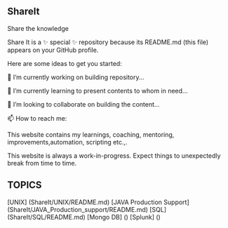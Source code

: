 ## ShareIt
Share the knowledge 


Share It is a ✨ special ✨ repository because its README.md (this file) appears on your GitHub profile.

Here are some ideas to get you started:

🔭 I’m currently working on building repository...

🌱 I’m currently learning to present contents to whom in need...

👯 I’m looking to collaborate on building the content...

📫 How to reach me: 


This website contains my learnings, coaching, mentoring, improvements,automation, scripting etc.,.

This website is always a work-in-progress. Expect things to unexpectedly break from time to time.


## TOPICS

[UNIX] (ShareIt/UNIX/README.md)
[JAVA Production Support] (ShareIt/JAVA_Production_support/README.md)
[SQL] (ShareIt/SQL/README.md)
[Mongo DB] ()
[Splunk] ()
